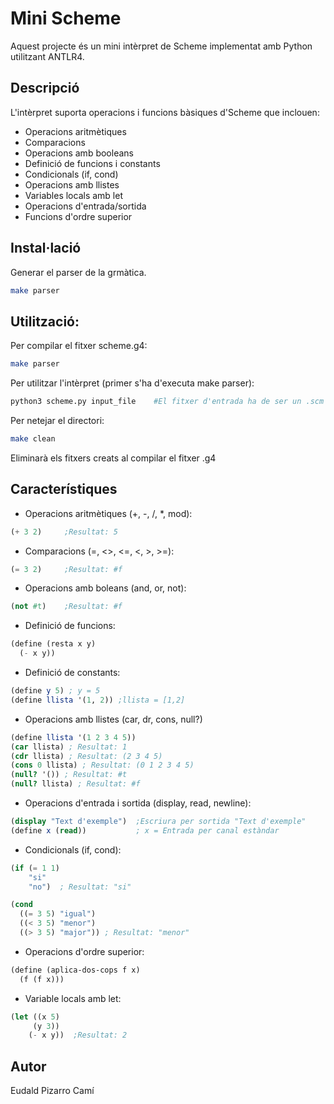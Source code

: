 # Mini Scheme

Aquest projecte és un mini intèrpret de Scheme implementat amb Python utilitzant ANTLR4.


## Descripció

L'intèrpret suporta operacions i funcions bàsiques d'Scheme que inclouen:
- Operacions aritmètiques
- Comparacions
- Operacions amb booleans
- Definició de funcions i constants
- Condicionals (if, cond)
- Operacions amb llistes
- Variables locals amb let
- Operacions d'entrada/sortida
- Funcions d'ordre superior

## Instal·lació

Generar el parser de la grmàtica.
```bash
make parser
```

## Utilització:
Per compilar el fitxer scheme.g4:
```bash
make parser
```
Per utilitzar l'intèrpret (primer s'ha d'executa make parser):
```bash
python3 scheme.py input_file    #El fitxer d'entrada ha de ser un .scm
```

Per netejar el directori:
```bash
make clean
```
Eliminarà els fitxers creats al compilar el fitxer .g4

## Característiques

- Operacions aritmètiques (+, -, /, *, mod):
```scheme
(+ 3 2)     ;Resultat: 5
```

- Comparacions (=, <>, <=, <, >, >=):
```scheme
(= 3 2)     ;Resultat: #f
```

- Operacions amb boleans (and, or, not):
```scheme
(not #t)    ;Resultat: #f
```

- Definició de funcions:
```scheme
(define (resta x y)
  (- x y))
```
- Definició de constants:
```scheme
(define y 5) ; y = 5
(define llista '(1, 2)) ;llista = [1,2]
```

- Operacions amb llistes (car, dr, cons, null?)
```scheme
(define llista '(1 2 3 4 5))
(car llista) ; Resultat: 1
(cdr llista) ; Resultat: (2 3 4 5)
(cons 0 llista) ; Resultat: (0 1 2 3 4 5)
(null? '()) ; Resultat: #t
(null? llista) ; Resultat: #f
```

- Operacions d'entrada i sortida (display, read, newline):
```scheme
(display "Text d'exemple")  ;Escriura per sortida "Text d'exemple"
(define x (read))           ; x = Entrada per canal estàndar
```

- Condicionals (if, cond):
```scheme
(if (= 1 1)
    "si"
    "no")  ; Resultat: "si"

(cond
  ((= 3 5) "igual")
  ((< 3 5) "menor")
  ((> 3 5) "major")) ; Resultat: "menor"
```

- Operacions d'ordre superior:
```scheme
(define (aplica-dos-cops f x)
  (f (f x)))
```

- Variable locals amb let:
```scheme
(let ((x 5)
     (y 3))
    (- x y))  ;Resultat: 2
```

## Autor
Eudald Pizarro Camí